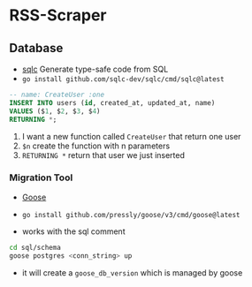 # RSS-Scraper

## Database

- [sqlc](https://github.com/sqlc-dev/sqlc) Generate type-safe code from SQL
- `go install github.com/sqlc-dev/sqlc/cmd/sqlc@latest`

```sql
-- name: CreateUser :one
INSERT INTO users (id, created_at, updated_at, name)
VALUES ($1, $2, $3, $4)
RETURNING *;
```

1. I want a new function called `CreateUser` that return one user
2. `$n` create the function with n parameters
3. `RETURNING *` return that user we just inserted

### Migration Tool

- [Goose](https://github.com/pressly/goose)
- `go install github.com/pressly/goose/v3/cmd/goose@latest`

- works with the sql comment

```bash
cd sql/schema
goose postgres <conn_string> up
```

- it will create a `goose_db_version` which is managed by goose
